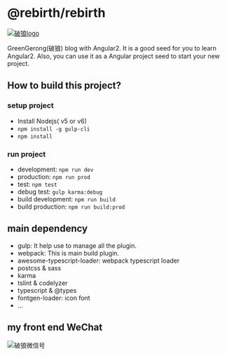 @rebirth/rebirth
================

[![破狼logo](http://images2015.cnblogs.com/blog/63184/201607/63184-20160730102027700-792274919.png)](http://www.cnblogs.com/whitewolf/)

GreenGerong(破狼) blog with Angular2. It is a good seed for you to learn Angular2. Also, you can use it as a Angular project seed to start your new project.

## How to build this project?

### setup project

* Install Nodejs( v5 or v6)
* `npm install -g gulp-cli`
* `npm install`

### run project

* development: `npm run dev`
* production: `npm run prod`
* test: `npm test`
* debug test: `gulp karma:debug`
* build development: `npm run build`
* build production: `npm run build:prod`

## main dependency

* gulp: It help use to manage all the plugin.
* webpack: This is main build plugin.
* awesome-typescript-loader: webpack typescript loader
* postcss & sass
* karma
* tslint & codelyzer
* typescript & @types
* fontgen-loader: icon font
* ...

## my front end WeChat

![破狼微信号](https://github.com/greengerong/rebirth/blob/master/src/assets/img/wei-xin-wolf-er-wei-ma.png?raw=true)